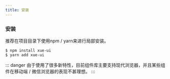 ```yaml
---
title: 安装
---
```

### 安装
推荐在项目目录下使用npm / yarn来进行局部安装。
```
$ npm install xue-ui
$ yarn add xue-ui
```
::: danger
由于使用了很多新特性，目前组件库主要支持现代浏览器，并且某些组件在移动端 / 微信浏览器的表现不甚理想。
:::



